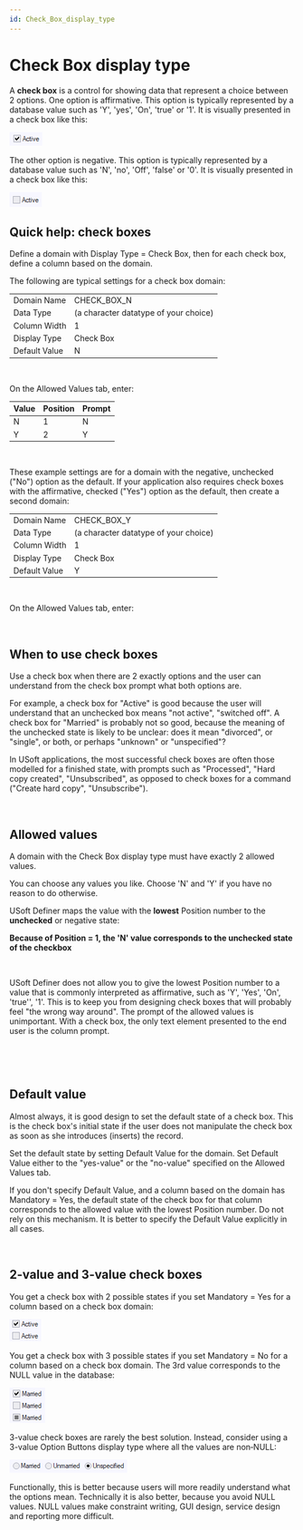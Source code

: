 ```yaml
---
id: Check_Box_display_type
---
```


# Check Box display type

A **check box** is a control for showing data that represent a choice between 2 options.
One option is affirmative. This option is typically represented by a database value such as 'Y', 'yes', 'On', 'true' or '1'. It is visually presented in a check box like this:

![](./assets/4f779835-a00e-4a33-b0d6-62b5b79e5cb4.png)

The other option is negative. This option is typically represented by a database value such as 'N', 'no', 'Off', 'false' or '0'. It is visually presented in a check box like this:

![](./assets/73e0df37-4947-4053-a2f8-8a59f42d77e3.png)

## Quick help: check boxes

Define a domain with Display Type = Check Box, then for each check box, define a column based on the domain. 

The following are typical settings for a check box domain:

|        |        |
|--------|--------|
|Domain Name|CHECK_BOX_N|
|Data Type|(a character datatype of your choice)|
|Column Width|1       |
|Display Type|Check Box|
|Default Value|N       |



 

On the Allowed Values tab, enter:

|**Value**|**Position**|**Prompt**|
|--------|--------|--------|
|N       |1       |N       |
|Y       |2       |Y       |



 

These example settings are for a domain with the negative, unchecked ("No") option as the default. If your application also requires check boxes with the affirmative, checked ("Yes") option as the default, then create a second domain:

|        |        |
|--------|--------|
|Domain Name|CHECK_BOX_Y|
|Data Type|(a character datatype of your choice)|
|Column Width|1       |
|Display Type|Check Box|
|Default Value|Y       |



 

On the Allowed Values tab, enter:

 

## When to use check boxes

Use a check box when there are 2 exactly options and the user can understand from the check box prompt what both options are.

For example, a check box for "Active" is good because the user will understand that an unchecked box means "not active", "switched off". A check box for "Married" is probably not so good, because the meaning of the unchecked state is likely to be unclear: does it mean "divorced", or "single", or both, or perhaps "unknown" or "unspecified"?

In USoft applications, the most successful check boxes are often those modelled for a finished state, with prompts such as "Processed", "Hard copy created", "Unsubscribed", as opposed to check boxes for a command ("Create hard copy", "Unsubscribe").

 

## Allowed values

A domain with the Check Box display type must have exactly 2 allowed values.

You can choose any values you like. Choose 'N' and 'Y' if you have no reason to do otherwise.

USoft Definer maps the value with the **lowest** Position number to the **unchecked** or negative state:

**Because of Position = 1, the 'N' value corresponds to the unchecked state of the checkbox** 

 

USoft Definer does not allow you to give the lowest Position number to a value that is commonly interpreted as affirmative, such as 'Y', 'Yes', 'On', 'true'', '1'. This is to keep you from designing check boxes that will probably feel "the wrong way around".
The prompt of the allowed values is unimportant. With a check box, the only text element presented to the end user is the column prompt.

 

 

## Default value

Almost always, it is good design to set the default state of a check box. This is the check box's initial state if the user does not manipulate the check box as soon as she introduces (inserts) the record.

Set the default state by setting Default Value for the domain. Set Default Value either to the "yes-value" or the "no-value" specified on the Allowed Values tab.

If you don't specify Default Value, and a column based on the domain has Mandatory = Yes, the default state of the check box for that column corresponds to the allowed value with the lowest Position number. Do not rely on this mechanism. It is better to specify the Default Value explicitly in all cases.

 

## 2-value and 3-value check boxes

You get a check box with 2 possible states if you set Mandatory = Yes for a column based on a check box domain:

![](./assets/9c24456c-0255-4a2e-a3e5-23fdc124d609.png)

You get a check box with 3 possible states if you set Mandatory = No for a column based on a check box domain. The 3rd value corresponds to the NULL value in the database:

![](./assets/73a3d812-5828-44d0-aec6-654df7ce6b1c.png)

3-value check boxes are rarely the best solution. Instead, consider using a 3-value Option Buttons display type where all the values are non‑NULL:

![](./assets/c7f77e07-d384-45dc-b56a-4f8666d594c5.png)

Functionally, this is better because users will more readily understand what the options mean. Technically it is also better, because you avoid NULL values. NULL values make constraint writing, GUI design, service design and reporting more difficult.

 